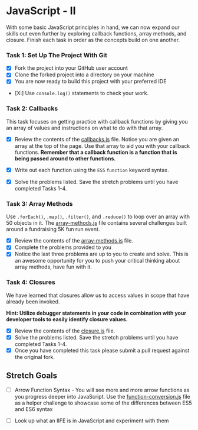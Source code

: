 
# JavaScript - II

With some basic JavaScript principles in hand, we can now expand our skills out even further by exploring callback functions, array methods, and closure.  Finish each task in order as the concepts build on one another.

### Task 1: Set Up The Project With Git
* [X] Fork the project into your GitHub user account
* [X] Clone the forked project into a directory on your machine
* [X] You are now ready to build this project with your preferred IDE
* [X:] Use `console.log()` statements to check your work.

### Task 2: Callbacks
This task focuses on getting practice with callback functions by giving you an array of values and instructions on what to do with that array.
* [X] Review the contents of the [callbacks.js](assignments/callbacks.js) file.  Notice you are given an array at the top of the page.  Use that array to aid you with your callback functions.  **Remember that a callback function is a function that is being passed around to other functions.**
* [X] Write out each function using the `ES5`  `function` keyword syntax.
 * [X] Solve the problems listed.  Save the stretch problems until you have completed Tasks 1-4.


### Task 3: Array Methods
Use `.forEach()`, `.map()`, `.filter()`, and `.reduce()` to loop over an array with 50 objects in it. The [array-methods.js](assignments/array-methods.js) file contains several challenges built around a fundraising 5K fun run event.
* [X] Review the contents of the [array-methods.js](assignments/array-methods.js) file.  
* [X] Complete the problems provided to you
* [X] Notice the last three problems are up to you to create and solve.  This is an awesome opportunity for you to push your critical thinking about array methods, have fun with it.

### Task 4: Closures
We have learned that closures allow us to access values in scope that have already been invoked.  

**Hint: Utilize debugger statements in your code in combination with your developer tools to easily identify closure values.**

* [X] Review the contents of the [closure.js](assignments/closure.js) file.  
* [X] Solve the problems listed.  Save the stretch problems until you have completed Tasks 1-4.
* [X] Once you have completed this task please submit a pull request against the original fork.  

## Stretch Goals

  

* [ ] Arrow Function Syntax - You will see more and more arrow functions as you progress deeper into JavaScript. Use the [function-conversion.js](assignments/function-conversion.js) file as a helper challenge to showcase some of the differences between ES5 and ES6 syntax

* [ ] Look up what an IIFE is in JavaScript and experiment with them
